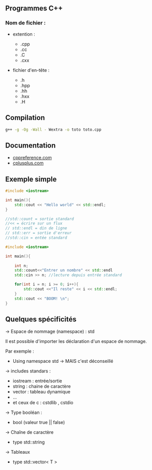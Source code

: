 ## Programmes C++

### Nom de fichier : 

- extention :
    - .cpp
    - .cc
    - .C
    - .cxx

- fichier d'en-tête :
    - .h
    - .hpp
    - .hh
    - .hxx
    - .H

## Compilation 

```bash
g++ -g -Og -Wall - Wextra -o toto toto.cpp
```

## Documentation 
- [cppreference.com](https://en.cpprefernce.com/w/cpp)
- [cplusplus.com](https://cplusplus.com/refernce/)

## Exemple simple

```c++
#include <iostream>

int main(){
    std::cout << "Hello world" << std::endl;
}

//std::count = sortie standard
//<< = écrire sur un flux
// std::endl = din de ligne
// std::err = sortie d'erreur
//std::cin = entée standard
```

```c++
#include <iostream>

int main(){
    
    int n;
    std::count<<"Entrer un nombre" << std::endl
    std::cin >> n; //lecture depuis entrée standard

    for(int i = n; i >= 0; i++){
        std::cout <<"Il reste" << i << std::endl;
    } 
    std::cout << "BOOM! \n";
}
```

## Quelques spécificités

-> Espace de nommage (namespace) : std

Il est possible d'importer les déclaration d'un espace de nommage.

Par exemple :
    
- Using namespace std  -> MAIS c'est déconseillé


-> includes standars :

- iostream : entrée/sortie
- string : chaine de caractère
- vector : tableau dynamique
- ...
- et ceux de c : cstdlib , cstdio


-> Type booléan :

- bool (valeur true || false)

-> Chaîne de caractère

- type std::string

-> Tableaux

- type std::vector< T >


